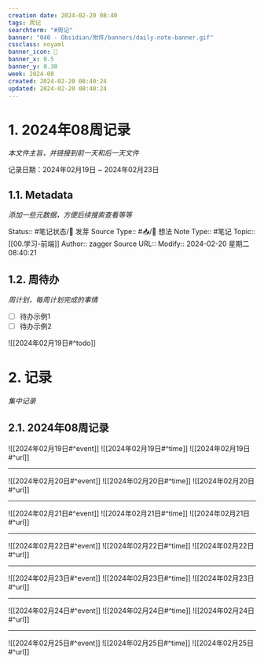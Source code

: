 ```yaml
---
creation date: 2024-02-20 08:40
tags: 周记
searchterm: "#周记"
banner: "040 - Obsidian/附件/banners/daily-note-banner.gif"
cssclass: noyaml
banner_icon: 💌
banner_x: 0.5
banner_y: 0.38
week: 2024-08
created: 2024-02-20 08:40:24
updated: 2024-02-20 08:40:24
---
```


# 1. 2024年08周记录

_本文件主旨，并链接到前一天和后一天文件_

记录日期：2024年02月19日 ~ 2024年02月23日

## 1.1. Metadata

_添加一些元数据，方便后续搜索查看等等_

Status:: #笔记状态/🌱 发芽
Source Type:: #📥/💭 想法 
Note Type:: #笔记
Topic:: [[00.学习-前端]]
Author:: zagger
Source URL::
Modify:: 2024-02-20 星期二 08:40:21

## 1.2. 周待办

_周计划，每周计划完成的事情_

- [ ] 待办示例1
- [ ] 待办示例2

![[2024年02月19日#^todo]] 

# 2. 记录

_集中记录_

## 2.1. 2024年08周记录
![[2024年02月19日#^event]] 
![[2024年02月19日#^time]] 
![[2024年02月19日#^url]] 

---

![[2024年02月20日#^event]] 
![[2024年02月20日#^time]] 
![[2024年02月20日#^url]] 

---

![[2024年02月21日#^event]] 
![[2024年02月21日#^time]] 
![[2024年02月21日#^url]] 

---

![[2024年02月22日#^event]] 
![[2024年02月22日#^time]] 
![[2024年02月22日#^url]] 

---

![[2024年02月23日#^event]] 
![[2024年02月23日#^time]] 
![[2024年02月23日#^url]] 

---

![[2024年02月24日#^event]] 
![[2024年02月24日#^time]] 
![[2024年02月24日#^url]] 

---

![[2024年02月25日#^event]] 
![[2024年02月25日#^time]] 
![[2024年02月25日#^url]] 

